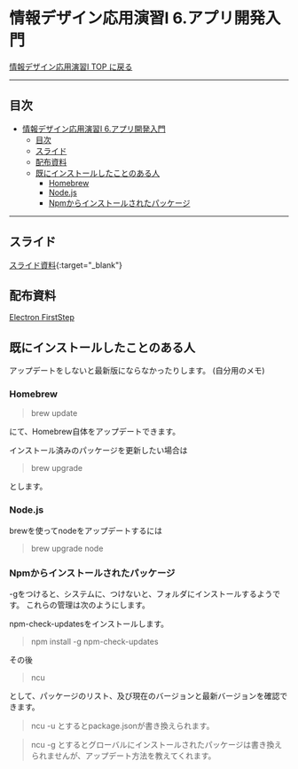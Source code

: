 # 情報デザイン応用演習I 6.アプリ開発入門

[情報デザイン応用演習I TOP に戻る](./index.md)

---

## 目次

- [情報デザイン応用演習I 6.アプリ開発入門](#情報デザイン応用演習i-6アプリ開発入門)
  - [目次](#目次)
  - [スライド](#スライド)
  - [配布資料](#配布資料)
  - [既にインストールしたことのある人](#既にインストールしたことのある人)
    - [Homebrew](#homebrew)
    - [Node.js](#nodejs)
    - [Npmからインストールされたパッケージ](#npmからインストールされたパッケージ)

---

## スライド

[スライド資料](./ida_06slide.pdf){:target="_blank"}

## 配布資料

[Electron FirstStep](./tex/ElectronFirstStep.pdf)

## 既にインストールしたことのある人
アップデートをしないと最新版にならなかったりします。
(自分用のメモ)

### Homebrew
> brew update

にて、Homebrew自体をアップデートできます。

インストール済みのパッケージを更新したい場合は

> brew upgrade

とします。

### Node.js
brewを使ってnodeをアップデートするには
> brew upgrade node

### Npmからインストールされたパッケージ
-gをつけると、システムに、つけないと、フォルダにインストールするようです。
これらの管理は次のようにします。

npm-check-updatesをインストールします。
> npm install -g npm-check-updates

その後
> ncu

として、パッケージのリスト、及び現在のバージョンと最新バージョンを確認できます。

> ncu -u
とするとpackage.jsonが書き換えられます。

> ncu -g
とするとグローバルにインストールされたパッケージは書き換えられませんが、アップデート方法を教えてくれます。





